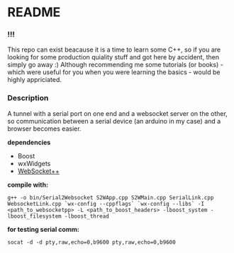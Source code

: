# README #

### !!!

This repo can exist beacause it is a time to learn some C++, so if you are looking for some production quiality stuff and got here by accident, then simply go away :) Although recommending me some tutorials (or books) - which were useful for you when you were learning the basics - would be highly appriciated. 

### Description

A tunnel with a serial port on one end and a websocket server on the other, so communication between a serial device (an arduino in my case) and a browser becomes easier.

**dependencies**
  * Boost
  * wxWidgets
  * [WebSocket++](http://www.zaphoyd.com/websocketpp)

**compile with:**

```
g++ -o bin/Serial2Websocket S2WApp.cpp S2WMain.cpp SerialLink.cpp WebsocketLink.cpp `wx-config --cppflags` `wx-config --libs` -I <path_to_websocketpp> -L <path_to_boost_headers> -lboost_system -lboost_filesystem -lboost_thread
```

**for testing serial comm:**

```
socat -d -d pty,raw,echo=0,b9600 pty,raw,echo=0,b9600

```
